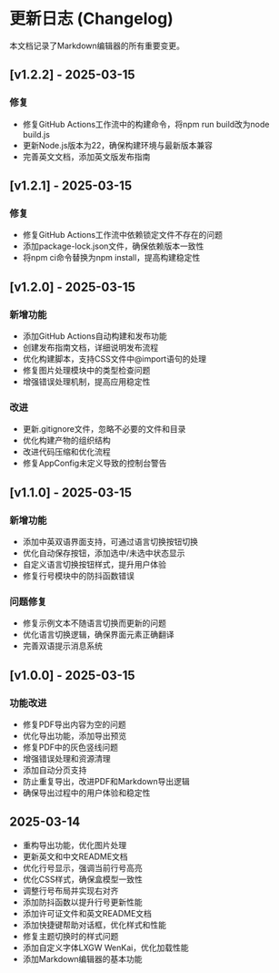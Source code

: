 # 更新日志 (Changelog)

本文档记录了Markdown编辑器的所有重要变更。

## [v1.2.2] - 2025-03-15

### 修复
- 修复GitHub Actions工作流中的构建命令，将npm run build改为node build.js
- 更新Node.js版本为22，确保构建环境与最新版本兼容
- 完善英文文档，添加英文版发布指南

## [v1.2.1] - 2025-03-15

### 修复
- 修复GitHub Actions工作流中依赖锁定文件不存在的问题
- 添加package-lock.json文件，确保依赖版本一致性
- 将npm ci命令替换为npm install，提高构建稳定性

## [v1.2.0] - 2025-03-15

### 新增功能
- 添加GitHub Actions自动构建和发布功能
- 创建发布指南文档，详细说明发布流程
- 优化构建脚本，支持CSS文件中@import语句的处理
- 修复图片处理模块中的类型检查问题
- 增强错误处理机制，提高应用稳定性

### 改进
- 更新.gitignore文件，忽略不必要的文件和目录
- 优化构建产物的组织结构
- 改进代码压缩和优化流程
- 修复AppConfig未定义导致的控制台警告

## [v1.1.0] - 2025-03-15

### 新增功能
- 添加中英双语界面支持，可通过语言切换按钮切换
- 优化自动保存按钮，添加选中/未选中状态显示
- 自定义语言切换按钮样式，提升用户体验
- 修复行号模块中的防抖函数错误

### 问题修复
- 修复示例文本不随语言切换而更新的问题
- 优化语言切换逻辑，确保界面元素正确翻译
- 完善双语提示消息系统

## [v1.0.0] - 2025-03-15

### 功能改进
- 修复PDF导出内容为空的问题
- 优化导出功能，添加导出预览
- 修复PDF中的灰色竖线问题
- 增强错误处理和资源清理
- 添加自动分页支持
- 防止重复导出，改进PDF和Markdown导出逻辑
- 确保导出过程中的用户体验和稳定性

## 2025-03-14
- 重构导出功能，优化图片处理
- 更新英文和中文README文档
- 优化行号显示，强调当前行号高亮
- 优化CSS样式，确保盒模型一致性
- 调整行号布局并实现右对齐
- 添加防抖函数以提升行号更新性能
- 添加许可证文件和英文README文档
- 添加快捷键帮助对话框，优化样式和性能
- 修复主题切换时的样式问题
- 添加自定义字体LXGW WenKai，优化加载性能
- 添加Markdown编辑器的基本功能 